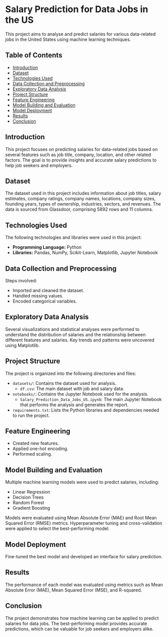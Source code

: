 # Salary Prediction for Data Jobs in the US


This project aims to analyse and predict salaries for various data-related jobs in the United States using machine learning techniques.

## Table of Contents
- [Introduction](#introduction)
- [Dataset](#dataset)
- [Technologies Used](#technologies-used)
- [Data Collection and Preprocessing](#data-collection-and-preprocessing)
- [Exploratory Data Analysis](#exploratory-data-analysis)
- [Project Structure](#project-structure)
- [Feature Engineering](#feature-engineering)
- [Model Building and Evaluation](#model-building-and-evaluation)
- [Model Deployment](#model-deployment)
- [Results](#results)
- [Conclusion](#conclusion)

## Introduction
This project focuses on predicting salaries for data-related jobs based on several features such as job title, company, location, and other related factors. The goal is to provide insights and accurate salary predictions to help job seekers and employers.

## Dataset
The dataset used in this project includes information about job titles, salary estimates, company ratings, company names, locations, company sizes, founding years, types of ownership, industries, sectors, and revenues. The data is sourced from Glassdoor, comprising 5892 rows and 11 columns.

## Technologies Used
The following technologies and libraries were used in this project:
- **Programming Language:** Python
- **Libraries:** Pandas, NumPy, Scikit-Learn, Matplotlib, Jupyter Notebook

## Data Collection and Preprocessing
Steps involved:
- Imported and cleaned the dataset.
- Handled missing values.
- Encoded categorical variables.

## Exploratory Data Analysis
Several visualizations and statistical analyses were performed to understand the distribution of salaries and the relationship between different features and salaries. Key trends and patterns were uncovered using Matplotlib.

## Project Structure

The project is organized into the following directories and files:

- `datasets/`: Contains the dataset used for analysis.
  - `df.csv`: The main dataset with job and salary data.
- `notebooks/`: Contains the Jupyter Notebook used for the analysis.
  - `Salary_Prediction_Data_Jobs_US.ipynb`: The main Jupyter Notebook that performs the analysis and generates the report.
- `requirements.txt`: Lists the Python libraries and dependencies needed to run the project.

## Feature Engineering
- Created new features.
- Applied one-hot encoding.
- Performed scaling.

## Model Building and Evaluation
Multiple machine learning models were used to predict salaries, including:
- Linear Regression
- Decision Trees
- Random Forest
- Gradient Boosting

Models were evaluated using Mean Absolute Error (MAE) and Root Mean Squared Error (RMSE) metrics. Hyperparameter tuning and cross-validation were applied to select the best-performing model.

## Model Deployment
Fine-tuned the best model and developed an interface for salary prediction.

## Results
The performance of each model was evaluated using metrics such as Mean Absolute Error (MAE), Mean Squared Error (MSE), and R-squared.

## Conclusion
The project demonstrates how machine learning can be applied to predict salaries for data jobs. The best-performing model provides accurate predictions, which can be valuable for job seekers and employers alike.
